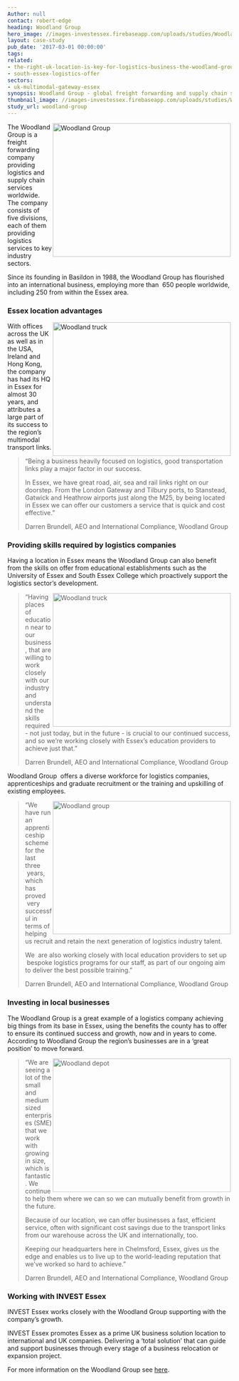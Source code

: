```yaml
---
Author: null
contact: robert-edge
heading: Woodland Group
hero_image: //images-investessex.firebaseapp.com/uploads/studies/Woodland_trucks_2_1980.png
layout: case-study
pub_date: '2017-03-01 00:00:00'
tags:
related:
- the-right-uk-location-is-key-for-logistics-business-the-woodland-group
- south-essex-logistics-offer
sectors:
- uk-multimodal-gateway-essex
synopsis: Woodland Group - global freight forwarding and supply chain specialists
thumbnail_image: //images-investessex.firebaseapp.com/uploads/studies/Woodland_MERC_trucks_1_555.png
study_url: woodland-group
---
```


<p><img alt='Woodland Group' src='//images-investessex.firebaseapp.com/uploads/about/Woodland_MERC_trucks_1_700.png' style='width: 400px; height: 300px; margin-left: 2px; margin-right: 2px; float: right;'/>The Woodland Group is a freight forwarding company providing logistics and supply chain services worldwide. The company consists of five divisions, each of them providing logistics services to key industry sectors.</p><p>Since its founding in Basildon in 1988, the Woodland Group has flourished into an international business, employing more than  650 people worldwide, including 250 from within the Essex area.</p><h3>Essex location advantages</h3><p><img alt='Woodland truck' src='//images-investessex.firebaseapp.com/uploads/about/Woodland_truck_3_400.png' style='width: 400px; height: 300px; margin-left: 2px; margin-right: 2px; float: right;'/>With offices across the UK as well as in the USA, Ireland and Hong Kong, the company has had its HQ in Essex for almost 30 years, and attributes a large part of its success to the region’s multimodal transport links.</p><blockquote><p>“Being a business heavily focused on logistics, good transportation links play a major factor in our success.</p><p>In Essex, we have great road, air, sea and rail links right on our doorstep. From the London Gateway and Tilbury ports, to Stanstead, Gatwick and Heathrow airports just along the M25, by being located in Essex we can offer our customers a service that is quick and cost effective.”</p><p>Darren Brundell, AEO and International Compliance, Woodland Group</p></blockquote><h3>Providing skills required by logistics companies</h3><p>Having a location in Essex means the Woodland Group can also benefit from the skills on offer from educational establishments such as the University of Essex and South Essex College which proactively support the logistics sector’s development.</p><blockquote><p><img alt='Woodland truck' src='//images-investessex.firebaseapp.com/uploads/about/Woodland_truck_4_400.png' style='width: 400px; height: 300px; margin-left: 2px; margin-right: 2px; float: right;'/>“Having places of education near to our business, that are willing to work closely with our industry and understand the skills required - not just today, but in the future - is crucial to our continued success, and so we’re working closely with Essex’s education providers to achieve just that.”</p><p>Darren Brundell, AEO and International Compliance, Woodland Group</p></blockquote><p>Woodland Group  offers a diverse workforce for logistics companies, apprenticeships and graduate recruitment or the training and upskilling of existing employees.</p><blockquote><p><img alt='Woodland group' src='//images-investessex.firebaseapp.com/uploads/about/Woodland_truck_in_depot_400.jpg' style='width: 400px; height: 299px; margin-left: 2px; margin-right: 2px; float: right;'/>“We have run an apprenticeship scheme for the last three  years, which has proved  very successful in terms of helping us recruit and retain the next generation of logistics industry talent.</p><p>We  are also working closely with local education providers to set up  bespoke logistics programs for our staff, as part of our ongoing aim to deliver the best possible training.”</p><p>Darren Brundell, AEO and International Compliance, Woodland Group</p></blockquote><h3>Investing in local businesses</h3><p>The Woodland Group is a great example of a logistics company achieving big things from its base in Essex, using the benefits the county has to offer to ensure its continued success and growth, now and in years to come. According to Woodland Group the region’s businesses are in a ‘great position’ to move forward.</p><blockquote><p><img alt='Woodland depot' src='//images-investessex.firebaseapp.com/uploads/about/Woodland_depot_400.jpg' style='width: 400px; height: 300px; margin-left: 2px; margin-right: 2px; float: right;'/>“We are seeing a lot of the small and medium sized enterprises (SME) that we work with growing in size, which is fantastic. We continue to help them where we can so we can mutually benefit from growth in the future.</p><p>Because of our location, we can offer businesses a fast, efficient service, often with significant cost savings due to the transport links from our warehouse across the UK and internationally, too.</p><p>Keeping our headquarters here in Chelmsford, Essex, gives us the edge and enables us to live up to the world-leading reputation that we’ve worked so hard to achieve.”</p><p>Darren Brundell, AEO and International Compliance, Woodland Group</p></blockquote><h3>Working with INVEST Essex</h3><p>INVEST Essex works closely with the Woodland Group supporting with the company’s growth.</p><p>INVEST Essex promotes Essex as a prime UK business solution location to international and UK companies. Delivering a ‘total solution’ that can guide and support businesses through every stage of a business relocation or expansion project.</p><p>For more information on the Woodland Group see <a href='http://www.woodland-group.com/' target='_blank'>here</a>. </p>